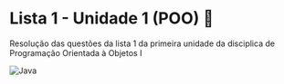 # Lista 1 - Unidade 1 (POO) :bookmark_tabs:

Resolução das questões da lista 1 da primeira unidade da disciplica de Programação Orientada à Objetos I

![Java](https://img.shields.io/badge/java-%23ED8B00.svg?style=for-the-badge&logo=java&logoColor=white)
